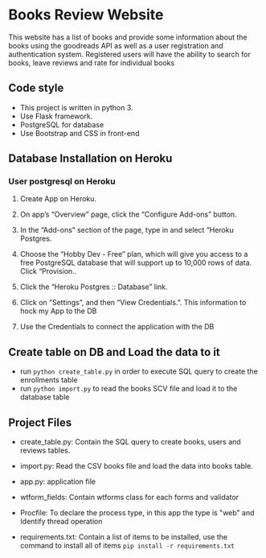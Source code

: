 # Books Review Website

This website has a list of books and provide some information about the books using the goodreads API as well as a user registration and authentication system.
Registered users will have the ability to search for books, leave reviews and rate for individual books

## Code style

- This project is written in python 3.
- Use Flask framework.
- PostgreSQL for database
- Use Bootstrap and CSS in front-end

## Database Installation on Heroku
### User postgresql on Heroku

1. Create App on Heroku.

2. On app’s “Overview” page, click the “Configure Add-ons” button.

3. In the “Add-ons” section of the page, type in and select “Heroku Postgres.

4. Choose the “Hobby Dev - Free” plan, which will give you access to a free PostgreSQL database that will support up to 10,000 rows of data. Click “Provision..

5. Click the “Heroku Postgres :: Database” link.

6. Click on “Settings”, and then “View Credentials.”. This information to hock my App to the DB

7. Use the Credentials to connect the application with the DB

## Create table on DB and Load the data to it

- run `python create_table.py` in order to execute SQL query to create the enrollments table
- run `python import.py` to read the books SCV file and load it to the database table

## Project Files

- create_table.py: Contain the SQL query to create books, users and reviews tables.

- import.py: Read the CSV books file and load the data into books table.

- app.py: application file

- wtform_fields: Contain wtforms class for each forms and validator

- Procfile: To  declare the process type, in this app the type is "web" and Identify thread operation

- requirements.txt: Contain a list of items to be installed, use the command to install all of items `pip install -r requirements.txt`
